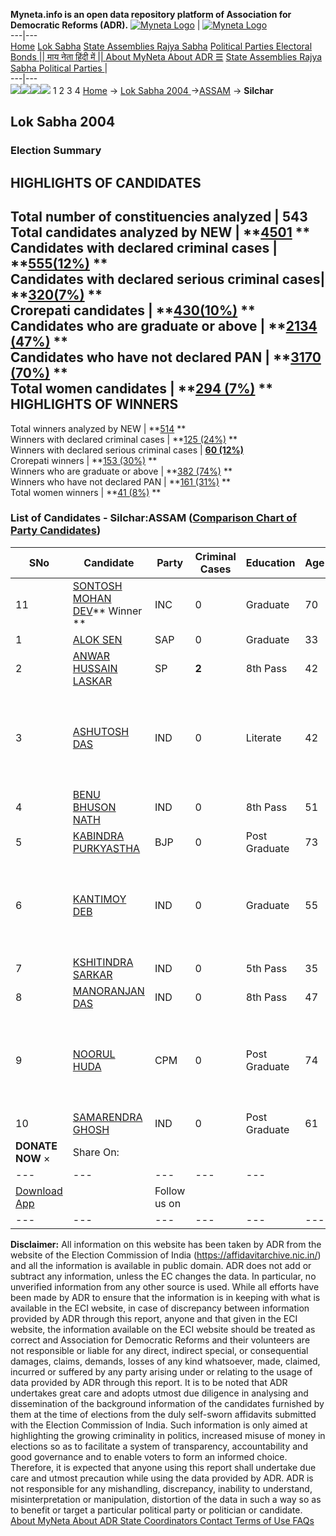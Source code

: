 **Myneta.info is an open data repository platform of Association for Democratic Reforms (ADR).**
[![Myneta Logo](https://www.myneta.info/lib/img/myneta-logo.png)](https://www.myneta.info/) | [![Myneta Logo](https://www.myneta.info/lib/img/adr-logo.png)](https://adrindia.org)  
---|---  
[Home](https://www.myneta.info/) [Lok Sabha](https://www.myneta.info/#ls "Lok Sabha") [ State Assemblies ](https://www.myneta.info/#sa "State Assemblies") [Rajya Sabha](https://www.myneta.info/#rs "Rajya Sabha") [Political Parties ](https://www.myneta.info/party "Political Parties") [ Electoral Bonds ](https://www.myneta.info/electoral_bonds "Electoral Bonds") [ || माय नेता हिंदी में || ](https://translate.google.co.in/translate?prev=hp&hl=en&js=y&u=www.myneta.info&sl=en&tl=hi&history_state0=) [ About MyNeta ](https://adrindia.org/content/about-myneta) [ About ADR ](https://adrindia.org/about-adr/who-we-are) [☰](javascript:void\(0\))
[ State Assemblies ](https://www.myneta.info/#sa "State Assemblies") [ Rajya Sabha ](https://www.myneta.info/#rs "Rajya Sabha") [ Political Parties ](https://www.myneta.info/party "Political Parties")
|   
---|---  
![](https://www.myneta.info/lib/img/banner/banner-1.png)![](https://www.myneta.info/lib/img/banner/banner-2.png)![](https://www.myneta.info/lib/img/banner/banner-3.png)![](https://www.myneta.info/lib/img/banner/banner-4.png)
1  2  3  4 
[Home](https://www.myneta.info/) → [Lok Sabha 2004 ](https://www.myneta.info/loksabha2004/)→[ASSAM](https://www.myneta.info/loksabha2004/index.php?action=show_constituencies&state_id=3) → **Silchar**
### 
## Lok Sabha 2004 
###  Election Summary 
HIGHLIGHTS OF CANDIDATES  
---  
Total number of constituencies analyzed |  543   
Total candidates analyzed by NEW | **[4501](https://www.myneta.info/loksabha2004/index.php?action=summary&subAction=candidates_analyzed&sort=candidate#summary) **  
Candidates with declared criminal cases | **[555(12%)](https://www.myneta.info/loksabha2004/index.php?action=summary&subAction=crime&sort=candidate#summary) **  
Candidates with declared serious criminal cases| **[320(7%)](https://www.myneta.info/loksabha2004/index.php?action=summary&subAction=serious_crime&sort=candidate#summary) **  
Crorepati candidates | **[430(10%)](https://www.myneta.info/loksabha2004/index.php?action=summary&subAction=crorepati&sort=candidate#summary) **  
Candidates who are graduate or above | **[2134 (47%)](https://www.myneta.info/loksabha2004/index.php?action=summary&subAction=education&sort=candidate#summary) **  
Candidates who have not declared PAN | **[3170 (70%)](https://www.myneta.info/loksabha2004/index.php?action=summary&subAction=without_pan&sort=candidate#summary) **  
Total women candidates | **[294 (7%)](https://www.myneta.info/loksabha2004/index.php?action=summary&subAction=women_candidate&sort=candidate#summary) **  
HIGHLIGHTS OF WINNERS  
---  
Total winners analyzed by NEW | **[514](https://www.myneta.info/loksabha2004/index.php?action=summary&subAction=winner_analyzed&sort=candidate#summary) **  
Winners with declared criminal cases | **[125 (24%)](https://www.myneta.info/loksabha2004/index.php?action=summary&subAction=winner_crime&sort=candidate#summary) **  
Winners with declared serious criminal cases | **[60 (12%)](https://www.myneta.info/loksabha2004/index.php?action=summary&subAction=winner_serious_crime&sort=candidate#summary)**  
Crorepati winners | **[153 (30%)](https://www.myneta.info/loksabha2004/index.php?action=summary&subAction=winner_crorepati&sort=candidate#summary) **  
Winners who are graduate or above | **[382 (74%)](https://www.myneta.info/loksabha2004/index.php?action=summary&subAction=winner_education&sort=candidate#summary) **  
Winners who have not declared PAN | **[161 (31%)](https://www.myneta.info/loksabha2004/index.php?action=summary&subAction=winner_without_pan&sort=candidate#summary) **  
Total women winners | **[41 (8%)](https://www.myneta.info/loksabha2004/index.php?action=summary&subAction=winner_women&sort=candidate#summary) **  
### List of Candidates - Silchar:ASSAM ([Comparison Chart of Party Candidates](https://www.myneta.info/loksabha2004/comparisonchart.php?constituency_id=47))
SNo | Candidate| Party| Criminal Cases| Education| Age| Total Assets| Liabilities  
---|---|---|---|---|---|---|---  
11  | [SONTOSH MOHAN DEV](https://www.myneta.info/loksabha2004/candidate.php?candidate_id=405)** Winner ** | INC | 0 | Graduate| 70 | Rs 1,23,56,601 ~ 1 Crore+ | Rs 1,70,759 ~ 1 Lacs+  
1  | [ALOK SEN](https://www.myneta.info/loksabha2004/candidate.php?candidate_id=410) | SAP | 0 | Graduate| 33 | Rs 91,349 ~ 91 Thou+ | Rs 0 ~   
2  | [ANWAR HUSSAIN LASKAR](https://www.myneta.info/loksabha2004/candidate.php?candidate_id=407) | SP | **2** | 8th Pass| 42 | Rs 38,74,712 ~ 38 Lacs+ | Rs 0 ~   
3  | [ASHUTOSH DAS](https://www.myneta.info/loksabha2004/candidate.php?candidate_id=412) | IND | 0 | Literate| 42 | ![](https://myneta.info/image_v2.php?myneta_folder=loksabha2004&candidate_id=412&col=ta) | ![](https://myneta.info/image_v2.php?myneta_folder=loksabha2004&candidate_id=412&col=lia)  
4  | [BENU BHUSON NATH](https://www.myneta.info/loksabha2004/candidate.php?candidate_id=411) | IND | 0 | 8th Pass| 51 | Rs 48,000 ~ 48 Thou+ | Rs 0 ~   
5  | [KABINDRA PURKYASTHA](https://www.myneta.info/loksabha2004/candidate.php?candidate_id=406) | BJP | 0 | Post Graduate| 73 | Rs 41,94,019 ~ 41 Lacs+ | Rs 2,39,231 ~ 2 Lacs+  
6  | [KANTIMOY DEB](https://www.myneta.info/loksabha2004/candidate.php?candidate_id=413) | IND | 0 | Graduate| 55 | ![](https://myneta.info/image_v2.php?myneta_folder=loksabha2004&candidate_id=413&col=ta) | ![](https://myneta.info/image_v2.php?myneta_folder=loksabha2004&candidate_id=413&col=lia)  
7  | [KSHITINDRA SARKAR](https://www.myneta.info/loksabha2004/candidate.php?candidate_id=414) | IND | 0 | 5th Pass| 35 | Rs 35,000 ~ 35 Thou+ | Rs 0 ~   
8  | [MANORANJAN DAS](https://www.myneta.info/loksabha2004/candidate.php?candidate_id=415) | IND | 0 | 8th Pass| 47 | Rs 2,19,000 ~ 2 Lacs+ | Rs 0 ~   
9  | [NOORUL HUDA](https://www.myneta.info/loksabha2004/candidate.php?candidate_id=408) | CPM | 0 | Post Graduate| 74 | ![](https://myneta.info/image_v2.php?myneta_folder=loksabha2004&candidate_id=408&col=ta) | ![](https://myneta.info/image_v2.php?myneta_folder=loksabha2004&candidate_id=408&col=lia)  
10  | [SAMARENDRA GHOSH](https://www.myneta.info/loksabha2004/candidate.php?candidate_id=409) | IND | 0 | Post Graduate| 61 | Rs 24,55,000 ~ 24 Lacs+ | Rs 3,03,120 ~ 3 Lacs+  
|  **DONATE NOW** × |  Share On:  | [](https://api.whatsapp.com/send?text=https%3A%2F%2Fmyneta.info%2Fpunjab2022%2Findex.php%3Faction%3Dshow_constituencies%26state_id%3D19) | [](https://www.facebook.com/sharer/sharer.php?u=https%3A%2F%2Fmyneta.info%2Fpunjab2022%2Findex.php%3Faction%3Dshow_constituencies%26state_id%3D19) | [](https://twitter.com/share?url=https%3A%2F%2Fmyneta.info%2Fpunjab2022%2Findex.php%3Faction%3Dshow_constituencies%26state_id%3D19)  
---|---|---|---|---  
| [ Download App ](https://play.google.com/store/apps/details?id=com.webrosoft.myneta1&pcampaignid=pcampaignidMKT-Other-global-all-co-prtnr-py-PartBadge-Mar2515-1) | [](https://play.google.com/store/apps/details?id=com.webrosoft.myneta1&pcampaignid=pcampaignidMKT-Other-global-all-co-prtnr-py-PartBadge-Mar2515-1) |  Follow us on  | [](https://www.facebook.com/adrindia.org/) | [](https://twitter.com/adrspeaks) | [](https://groups.google.com/g/national-election-watch?hl=en&pli=1) | [](https://www.instagram.com/adrspeaks/) | [](https://www.youtube.com/user/adrspeaks) | [](https://sharechat.com/profile/adrspeaks)  
---|---|---|---|---|---|---|---|---  
**Disclaimer:** All information on this website has been taken by ADR from the website of the Election Commission of India (https://affidavitarchive.nic.in/) and all the information is available in public domain. ADR does not add or subtract any information, unless the EC changes the data. In particular, no unverified information from any other source is used. While all efforts have been made by ADR to ensure that the information is in keeping with what is available in the ECI website, in case of discrepancy between information provided by ADR through this report, anyone and that given in the ECI website, the information available on the ECI website should be treated as correct and Association for Democratic Reforms and their volunteers are not responsible or liable for any direct, indirect special, or consequential damages, claims, demands, losses of any kind whatsoever, made, claimed, incurred or suffered by any party arising under or relating to the usage of data provided by ADR through this report. It is to be noted that ADR undertakes great care and adopts utmost due diligence in analysing and dissemination of the background information of the candidates furnished by them at the time of elections from the duly self-sworn affidavits submitted with the Election Commission of India. Such information is only aimed at highlighting the growing criminality in politics, increased misuse of money in elections so as to facilitate a system of transparency, accountability and good governance and to enable voters to form an informed choice. Therefore, it is expected that anyone using this report shall undertake due care and utmost precaution while using the data provided by ADR. ADR is not responsible for any mishandling, discrepancy, inability to understand, misinterpretation or manipulation, distortion of the data in such a way so as to benefit or target a particular political party or politician or candidate. 
[ About MyNeta ](https://adrindia.org/content/about-myneta) [ About ADR ](https://adrindia.org/about-adr/who-we-are) [ State Coordinators ](https://adrindia.org/about-adr/state-coordinators) [ Contact ](https://adrindia.org/contact-us) [ Terms of Use ](https://adrindia.org/content/adr-terms-use) [ FAQs ](https://adrindia.org/content/faqs)
